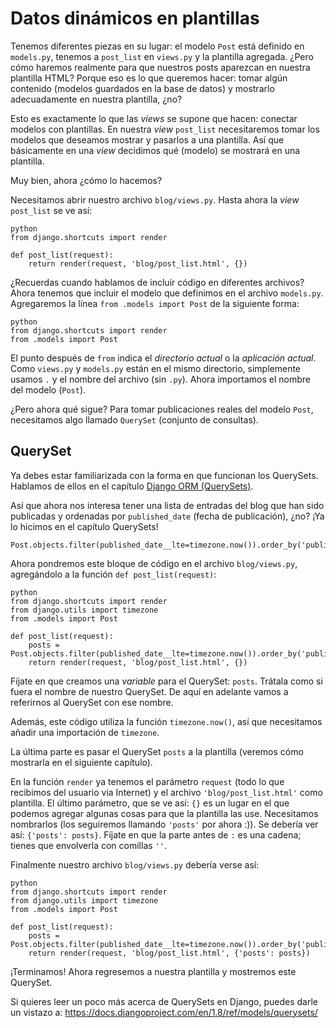 # Datos dinámicos en plantillas

Tenemos diferentes piezas en su lugar: el modelo `Post` está definido en `models.py`, tenemos a `post_list` en `views.py` y la plantilla agregada. ¿Pero cómo haremos realmente para que nuestros posts aparezcan en nuestra plantilla HTML? Porque eso es lo que queremos hacer: tomar algún contenido (modelos guardados en la base de datos) y mostrarlo adecuadamente en nuestra plantilla, ¿no?

Esto es exactamente lo que las *views* se supone que hacen: conectar modelos con plantillas. En nuestra *view* `post_list` necesitaremos tomar los modelos que deseamos mostrar y pasarlos a una plantilla. Así que básicamente en una *view* decidimos qué (modelo) se mostrará en una plantilla.

Muy bien, ahora ¿cómo lo hacemos?

Necesitamos abrir nuestro archivo `blog/views.py`. Hasta ahora la *view* `post_list` se ve así:

    python
    from django.shortcuts import render
    
    def post_list(request):
        return render(request, 'blog/post_list.html', {})
    

¿Recuerdas cuando hablamos de incluir código en diferentes archivos? Ahora tenemos que incluir el modelo que definimos en el archivo `models.py`. Agregaremos la línea `from .models import Post` de la siguiente forma:

    python
    from django.shortcuts import render
    from .models import Post
    

El punto después de `from` indica el *directorio actual* o la *aplicación actual*. Como `views.py` y `models.py` están en el mismo directorio, simplemente usamos `.` y el nombre del archivo (sin `.py`). Ahora importamos el nombre del modelo (`Post`).

¿Pero ahora qué sigue? Para tomar publicaciones reales del modelo `Post`, necesitamos algo llamado `QuerySet` (conjunto de consultas).

## QuerySet

Ya debes estar familiarizada con la forma en que funcionan los QuerySets. Hablamos de ellos en el capítulo [Django ORM (QuerySets)][1].

 [1]: ../django_orm/README.md

Así que ahora nos interesa tener una lista de entradas del blog que han sido publicadas y ordenadas por `published_date` (fecha de publicación), ¿no? ¡Ya lo hicimos en el capítulo QuerySets!

    Post.objects.filter(published_date__lte=timezone.now()).order_by('published_date')
    

Ahora pondremos este bloque de código en el archivo `blog/views.py`, agregándolo a la función `def post_list(request)`:

    python
    from django.shortcuts import render
    from django.utils import timezone
    from .models import Post
    
    def post_list(request):
        posts = Post.objects.filter(published_date__lte=timezone.now()).order_by('published_date')
        return render(request, 'blog/post_list.html', {})
    

Fíjate en que creamos una *variable* para el QuerySet: `posts`. Trátala como si fuera el nombre de nuestro QuerySet. De aquí en adelante vamos a referirnos al QuerySet con ese nombre.

Además, este código utiliza la función `timezone.now()`, así que necesitamos añadir una importación de `timezone`.

La última parte es pasar el QuerySet `posts` a la plantilla (veremos cómo mostrarla en el siguiente capítulo).

En la función `render` ya tenemos el parámetro `request` (todo lo que recibimos del usuario via Internet) y el archivo `'blog/post_list.html'` como plantilla. El último parámetro, que se ve así: `{}` es un lugar en el que podemos agregar algunas cosas para que la plantilla las use. Necesitamos nombrarlos (los seguiremos llamando `'posts'` por ahora :)). Se debería ver así: `{'posts': posts}`. Fíjate en que la parte antes de `:` es una cadena; tienes que envolverla con comillas `''`.

Finalmente nuestro archivo `blog/views.py` debería verse así:

    python
    from django.shortcuts import render
    from django.utils import timezone
    from .models import Post
    
    def post_list(request):
        posts = Post.objects.filter(published_date__lte=timezone.now()).order_by('published_date')
        return render(request, 'blog/post_list.html', {'posts': posts})
    

¡Terminamos! Ahora regresemos a nuestra plantilla y mostremos este QuerySet.

Si quieres leer un poco más acerca de QuerySets en Django, puedes darle un vistazo a: https://docs.djangoproject.com/en/1.8/ref/models/querysets/
